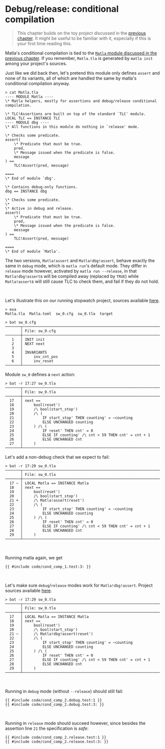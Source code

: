 # Debug/release: conditional compilation

> This chapter builds on the toy project discussed in the [previous chapter](../project). It might
> be useful to be familiar with it, especially if this is your first time reading this.

Matla's conditional compilation is tied to the [`Matla` module discussed in the previous
chapter](../project/layout.md#the-matla-module). If you remember, `Matla.tla` is generated by
`matla init` among your project's sources.

Just like we did back then, let's pretend this module only defines `assert` and none of its
variants, all of which are handled the same by matla's conditional compilation anyway.

```text
> cat Matla.tla
---- MODULE Matla ----
\* Matla helpers, mostly for assertions and debug/release conditional compilation.

\* TLC!Assertions are built on top of the standard `TLC' module.
LOCAL TLC == INSTANCE TLC
---- MODULE dbg ----
\* All functions in this module do nothing in `release' mode.

\* Checks some predicate.
assert(
    \* Predicate that must be true.
    pred,
    \* Message issued when the predicate is false.
    message
) ==
    TLC!Assert(pred, message)

====
\* End of module `dbg'.

\* Contains debug-only functions.
dbg == INSTANCE dbg

\* Checks some predicate.
\*
\* Active in debug and release.
assert(
    \* Predicate that must be true.
    pred,
    \* Message issued when the predicate is false.
    message
) ==
    TLC!Assert(pred, message)

====
\* End of module `Matla'.
```

The two versions, `Matla!assert` and `Matla!dbg!assert`, behave exactly the same in `debug` mode,
which is `matla run`'s default mode. They differ in `release` mode however, activated by `matla run
--release`, in that `Matla!dbg!assert`s will be compiled away (replaced by `TRUE`) while
`Matla!assert`s will still cause TLC to check them, and fail if they do not hold.

</br>

Let's illustrate this on our running stopwatch project, sources available [here][run/cc1].

```text
> exa
Matla.tla  Matla.toml  sw_0.cfg  sw_0.tla  target

> bat sw_0.cfg
───────┬────────────────────────────────────────────────────────────────────────
       │ File: sw_0.cfg
───────┼────────────────────────────────────────────────────────────────────────
   1   │ INIT init
   2   │ NEXT next
   3   │
   4   │ INVARIANTS
   5   │     inv_cnt_pos
   6   │     inv_reset
───────┴────────────────────────────────────────────────────────────────────────
```

Module `sw_0` defines a `next` action:

```text
> bat -r 17:27 sw_0.tla
───────┬────────────────────────────────────────────────────────────────────────
       │ File: sw_0.tla
───────┼────────────────────────────────────────────────────────────────────────
  17   │ next ==
  18   │     bool(reset')
  19   │     /\ bool(start_stop')
  20   │     /\ (
  21   │         IF start_stop' THEN counting' = ~counting
  22   │         ELSE UNCHANGED counting
  23   │     ) /\ (
  24   │         IF reset' THEN cnt' = 0
  25   │         ELSE IF counting' /\ cnt < 59 THEN cnt' = cnt + 1
  26   │         ELSE UNCHANGED cnt
  27   │     )
───────┴────────────────────────────────────────────────────────────────────────
```

Let's add a non-debug check that we expect to fail:

```text
> bat -r 17:29 sw_0.tla
───────┬────────────────────────────────────────────────────────────────────────
       │ File: sw_0.tla
───────┼────────────────────────────────────────────────────────────────────────
  17 ~ │ LOCAL Matla == INSTANCE Matla
  18   │ next ==
  19   │     bool(reset')
  20   │     /\ bool(start_stop')
  21 + │     /\ Matla!assert(reset')
  22   │     /\ (
  23   │         IF start_stop' THEN counting' = ~counting
  24   │         ELSE UNCHANGED counting
  25   │     ) /\ (
  26   │         IF reset' THEN cnt' = 0
  27   │         ELSE IF counting' /\ cnt < 59 THEN cnt' = cnt + 1
  28   │         ELSE UNCHANGED cnt
  29   │     )
───────┴────────────────────────────────────────────────────────────────────────
```

</br>

Running matla again, we get

```text
{{ #include code/cond_comp_1.test:3: }}
```

</br>

Let's make sure `debug`/`release` modes work for `Matla!dbg!assert`. Project sources available
[here][run/cc2].

```text
> bat -r 17:29 sw_0.tla
───────┬────────────────────────────────────────────────────────────────────────
       │ File: sw_0.tla
───────┼────────────────────────────────────────────────────────────────────────
  17   │ LOCAL Matla == INSTANCE Matla
  18   │ next ==
  19   │     bool(reset')
  20   │     /\ bool(start_stop')
  21 ~ │     /\ Matla!dbg!assert(reset')
  22   │     /\ (
  23   │         IF start_stop' THEN counting' = ~counting
  24   │         ELSE UNCHANGED counting
  25   │     ) /\ (
  26   │         IF reset' THEN cnt' = 0
  27   │         ELSE IF counting' /\ cnt < 59 THEN cnt' = cnt + 1
  28   │         ELSE UNCHANGED cnt
  29   │     )
───────┴────────────────────────────────────────────────────────────────────────
```

</br>

Running in `debug` mode (without `--release`) should still fail:

```text
{{ #include code/cond_comp_2.debug.test:1 }}
{{ #include code/cond_comp_2.debug.test:3: }}
```

</br>

Running in `release` mode should succeed however, since besides the assertion line `21` the
specification is *safe*:

```text
{{ #include code/cond_comp_2.release.test:1 }}
{{ #include code/cond_comp_2.release.test:3: }}
```

[run/cc1]: https://github.com/OCamlPro/matla/tree/latest/docs/manual/src/run/code/cond_comp_1
[run/cc2]: https://github.com/OCamlPro/matla/tree/latest/docs/manual/src/run/code/cond_comp_2
